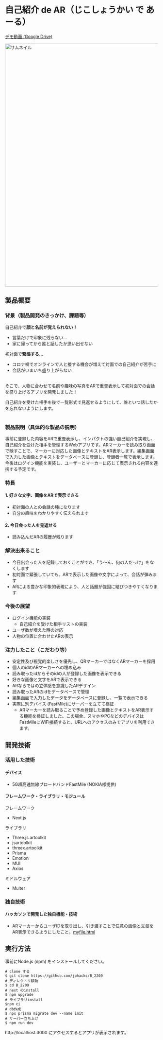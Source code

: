 # 自己紹介 de AR（じこしょうかい で あーる）

[デモ動画 (Google Drive) ](https://drive.google.com/file/d/1TyIxKmXAFAUnPMtGVx_SGGMyNe3xS7Ea/view?usp=sharing)

<img width="800" alt="サムネイル" src="https://user-images.githubusercontent.com/72190893/197318598-5fd3f9b5-3f76-420e-a8e7-1ba9a0e9abe8.png">

## 製品概要
### 背景（製品開発のきっかけ、課題等）

自己紹介で**顔と名前が覚えられない！**   

- 言葉だけで印象に残らない…
- 家に帰ってから誰と話したか思い出せない  

初対面で**緊張する…**

- コロナ禍でオンラインで人と接する機会が増えて対面での自己紹介が苦手に
- 会話がいまいち盛り上がらない  

<br>
そこで、人物に合わせて名前や趣味の写真をARで重畳表示して初対面での会話を盛り上げるアプリを開発しました！

自己紹介を受けた相手を後で一覧形式で見返せるようにして、誰といつ話したかを忘れないようにします。
<br>
<br>

### 製品説明（具体的な製品の説明）
事前に登録した内容をARで重畳表示し、インパクトの強い自己紹介を実現し、自己紹介を受けた相手を管理するWebアプリです。ARマーカーを読み取り画面で映すことで、マーカーに対応した画像とテキストをAR表示します。編集画面で入力した画像とテキストをデータベースに登録し、登録者一覧で表示します。今後はログイン機能を実装し、ユーザーとマーカーに応じて表示される内容を連携する予定です。

### 特長
#### 1. 好きな文字、画像をARで表示できる  
- 初対面の人との会話の種になります
- 自分の趣味をわかりやすく伝えられます
#### 2. 今日会った人を見返せる
- 読み込んだARの履歴が残ります

### 解決出来ること
- 今日出会った人を記録しておくことができ、「う〜ん、何の人だっけ」をなくします
- 初対面で緊張していても、ARで表示した画像や文字によって、会話が弾みます
- ARによる豊かな印象的表現により、人と話題が強固に結びつきやすくなります
### 今後の展望 
- ログイン機能の実装
  - 自己紹介を受けた相手リストの実装
- ユーザ数が増えた時の対応
- 人物の位置に合わせたARの表示

### 注力したこと（こだわり等）
* 安定性及び視覚的楽しさを優先し、QRマーカーではなくARマーカーを採用
* 個人のidのARマーカーへの埋め込み
* 読み取ったidからそのidの人が登録した画像を表示できる
* 好きな画像と文字をARで表示できる
* ARならではの立体感を意識したARデザイン
* 読み取ったARのidをデータベースで管理
* 編集画面で入力したデータをデータベースに登録し、一覧で表示できる
* 実際に別デバイス (FastMile)にサーバーを立てて検証
  * ARマーカーを読み取ることで予め登録した画像とテキストをAR表示する機能を検証しました。この場合、スマホやPCなどのデバイスはFastMileにWiFi接続すると、URLへのアクセスのみでアプリを利用できます。

## 開発技術
### 活用した技術

#### デバイス
* 5G超高速無線ブロードバンドFastMile  (NOKIA様提供)

#### フレームワーク・ライブラリ・モジュール
フレームワーク
* Next.js

ライブラリ
* Three.js artoolkit
* jsartoolkit
* threex.artoolkit
* Prisma
* Emotion
* MUI
* Axios
  
ミドルウェア
* Multer

### 独自技術
#### ハッカソンで開発した独自機能・技術
* ARマーカーからユーザIDを取り出し、引き渡すことで任意の画像と文章をAR表示できるようにしたこと。[myfile.html](https://github.com/jphacks/B_2209/blob/develop/public/myfile.html)

## 実行方法
事前にNode.js (npm) をインストールしてください。

```
# clone する
$ git clone https://github.com/jphacks/B_2209
# ディレクトリ移動
$ cd B_2209
# next のinstall
$ npm upgrade
# ライブラリinstall
$npm ci
# db作成
$ npx prisma migrate dev --name init
# サーバー立ち上げ
$ npm run dev
```
http://localhost:3000 にアクセスするとアプリが表示されます。

